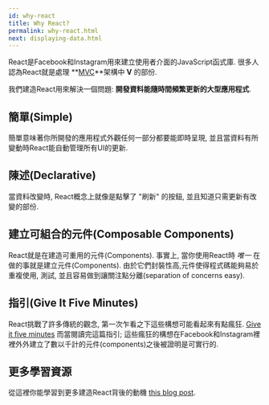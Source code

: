 ```yaml
---
id: why-react
title: Why React?
permalink: why-react.html
next: displaying-data.html
---
```

React是Facebook和Instagram用來建立使用者介面的JavaScript函式庫. 很多人認為React就是處理 **[MVC](https://en.wikipedia.org/wiki/Model%E2%80%93view%E2%80%93controller)**架構中 **V** 的部份.

我們建造React用來解決一個問題: **開發資料能隨時間頻繁更新的大型應用程式**.

## 簡單(Simple)

簡單意味著你所開發的應用程式外觀任何一部分都要能即時呈現, 並且當資料有所變動時React能自動管理所有UI的更新.

## 陳述(Declarative)

當資料改變時, React概念上就像是點擊了 "刷新" 的按鈕, 並且知道只需更新有改變的部份.

## 建立可組合的元件(Composable Components)

React就是在建造可重用的元件(Components). 事實上, 當你使用React時 *唯一* 在做的事就是建立元件(Components). 由於它們封裝性高,元件使得程式碼能夠易於重複使用, 測試, 並且容易做到讓關注點分離(separation of concerns easy).

## 指引(Give It Five Minutes)

React挑戰了許多傳統的觀念, 第一次乍看之下這些構想可能看起來有點瘋狂. [Give it five minutes](https://signalvnoise.com/posts/3124-give-it-five-minutes) 而當閱讀完這篇指引; 這些瘋狂的構想在Facebook和Instagram裡裡外外建立了數以千計的元件(components)之後被證明是可實行的.

## 更多學習資源

從這裡你能學習到更多建造React背後的動機 [this blog post](/react/blog/2013/06/05/why-react.html).
